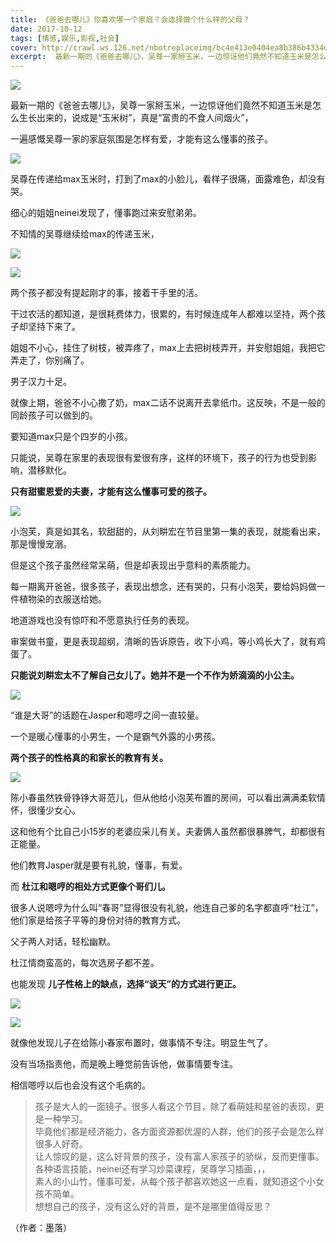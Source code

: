 ```yaml
---
title: 《爸爸去哪儿》你喜欢哪一个家庭？会选择做个什么样的父母？
date: 2017-10-12
tags: [情感,娱乐,影视,社会]
cover: http://crawl.ws.126.net/nbotreplaceimg/bc4e413e0404ea8b386b4334d5ba150d/1daffae03991db7319c4db0b42fe194f.jpg
excerpt:  最新一期的《爸爸去哪儿》，吴尊一家掰玉米，一边惊讶他们竟然不知道玉米是怎么生长出来的，说成是“玉米树”，真是“富贵的不食人间烟火”，
---
```

![](http://crawl.ws.126.net/nbotreplaceimg/bc4e413e0404ea8b386b4334d5ba150d/1daffae03991db7319c4db0b42fe194f.jpg)  

最新一期的《爸爸去哪儿》，吴尊一家掰玉米，一边惊讶他们竟然不知道玉米是怎么生长出来的，说成是“玉米树”，真是“富贵的不食人间烟火”，  

一遍感慨吴尊一家的家庭氛围是怎样有爱，才能有这么懂事的孩子。

![](http://crawl.ws.126.net/nbotreplaceimg/bc4e413e0404ea8b386b4334d5ba150d/de7b74f46b46ad4781995514395c1e15.jpg)  

吴尊在传递给max玉米时，打到了max的小脸儿，看样子很痛，面露难色，却没有哭。  

细心的姐姐neinei发现了，懂事跑过来安慰弟弟。

不知情的吴尊继续给max的传递玉米，

![](http://crawl.ws.126.net/nbotreplaceimg/49dc115816087eac67b3eab55e507b87/b1437567bddf8e42f374534143f2b8c6.jpg)  

![](http://crawl.ws.126.net/nbotreplaceimg/bc4e413e0404ea8b386b4334d5ba150d/a18b5bfbbf0d411c6afa742d158fcac8.jpg)  

两个孩子都没有提起刚才的事，接着干手里的活。  

干过农活的都知道，是很耗费体力，很累的，有时候连成年人都难以坚持，两个孩子却坚持下来了。

姐姐不小心，挂住了树枝，被弄疼了，max上去把树枝弄开，并安慰姐姐，我把它弄走了，你别痛了。

男子汉力十足。

就像上期，爸爸不小心撒了奶，max二话不说离开去拿纸巾。这反映，不是一般的同龄孩子可以做到的。

要知道max只是个四岁的小孩。

只能说，吴尊在家里的表现很有爱很有序，这样的环境下，孩子的行为也受到影响，潜移默化。

**只有甜蜜恩爱的夫妻，才能有这么懂事可爱的孩子。**

![](http://crawl.ws.126.net/nbotreplaceimg/49dc115816087eac67b3eab55e507b87/2b4d984fa23cea930a25a5a9b7912a5e.jpg)  

小泡芙，真是如其名，软甜甜的，从刘畊宏在节目里第一集的表现，就能看出来，那是慢慢宠溺。  

但是这个孩子虽然经常呆萌，但是却表现出乎意料的素质能力。

每一期离开爸爸，很多孩子，表现出想念，还有哭的，只有小泡芙，要给妈妈做一件植物染的衣服送给她。

地道游戏也没有惊吓和不愿意执行任务的表现。

审案做书童，更是表现超纲，清晰的告诉原告，收下小鸡，等小鸡长大了，就有鸡蛋了。

**只能说刘畊宏太不了解自己女儿了。她并不是一个不作为娇滴滴的小公主。**

![](http://crawl.ws.126.net/nbotreplaceimg/49dc115816087eac67b3eab55e507b87/40e013c017fd87fd288147cb9c2c1665.jpg)  

“谁是大哥”的话题在Jasper和嗯哼之间一直较量。  

一个是暖心懂事的小男生，一个是霸气外露的小男孩。

**两个孩子的性格真的和家长的教育有关。**

![](http://crawl.ws.126.net/nbotreplaceimg/49dc115816087eac67b3eab55e507b87/6d1b70bd83ab68ddeeede01e149fd2dd.jpg)  

陈小春虽然铁骨铮铮大哥范儿，但从他给小泡芙布置的房间，可以看出满满柔软情怀，很懂少女心。  

这和他有个比自己小15岁的老婆应采儿有关。夫妻俩人虽然都很暴脾气，却都很有正能量。

他们教育Jasper就是要有礼貌，懂事，有爱。

而 **杜江和嗯哼的相处方式更像个哥们儿。**

很多人说嗯哼为什么叫“春哥”显得很没有礼貌，他连自己爹的名字都直呼“杜江”，他们家是给孩子平等的身份对待的教育方式。

父子两人对话，轻松幽默。

杜江情商蛮高的，每次选房子都不差。

也能发现 **儿子性格上的缺点，选择“谈天”的方式进行更正。**

![](http://crawl.ws.126.net/nbotreplaceimg/bc4e413e0404ea8b386b4334d5ba150d/5452b6bcde25541783ad2480b24060c9.jpg)  

![](http://crawl.ws.126.net/nbotreplaceimg/49dc115816087eac67b3eab55e507b87/1ccca203125ed0d1fd9a518a88ab3fe8.jpg)  

就像他发现儿子在给陈小春家布置时，做事情不专注。明显生气了。  

没有当场指责他，而是晚上睡觉前告诉他，做事情要专注。

相信嗯哼以后也会没有这个毛病的。

> 孩子是大人的一面镜子。很多人看这个节目，除了看萌娃和星爸的表现，更是一种学习。  
> 毕竟他们都是经济能力，各方面资源都优渥的人群，他们的孩子会是怎么样很多人好奇。  
> 让人惊叹的是，这么好背景的孩子，没有富人家孩子的骄纵，反而更懂事。  
> 各种语言技能，neinei还有学习炒菜课程，吴尊学习插画，，，  
> 素人的小山竹，懂事可爱，从每个孩子都喜欢她这一点看，就知道这个小女孩不简单。  
> 想想自己的孩子，没有这么好的背景，是不是哪里值得反思？  
>

（作者：墨落）

